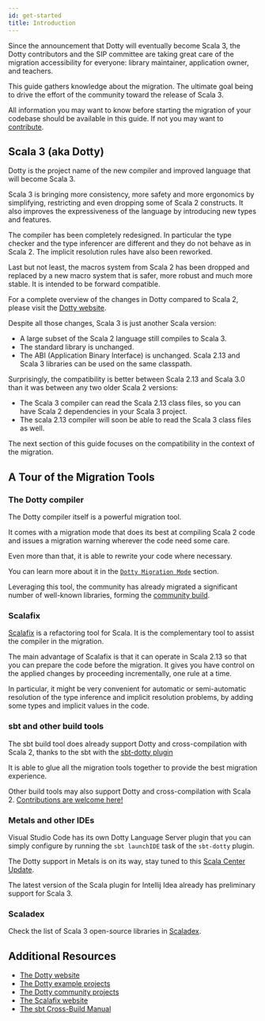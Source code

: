 ```yaml
---
id: get-started
title: Introduction
---
```


Since the announcement that Dotty will eventually become Scala 3, the Dotty contributors and the SIP committee are taking great care of the migration accessibility for everyone: library maintainer, application owner, and teachers.

This guide gathers knowledge about the migration. The ultimate goal being to drive the effort of the community toward the release of Scala 3.

All information you may want to know before starting the migration of your codebase should be available in this guide. If not you may want to [contribute](contributing.md).

## Scala 3 (aka Dotty)

Dotty is the project name of the new compiler and improved language that will become Scala 3.

Scala 3 is bringing more consistency, more safety and more ergonomics by simplifying, restricting and even dropping some of Scala 2 constructs. It also improves the expressiveness of the language by introducing new types and features. 

The compiler has been completely redesigned. In particular the type checker and the type inferencer are different and they do not behave as in Scala 2. The implicit resolution rules have also been reworked.

Last but not least, the macros system from Scala 2 has been dropped and replaced by a new macro system that is safer, more robust and much more stable. It is intended to be forward compatible.

For a complete overview of the changes in Dotty compared to Scala 2, please visit the [Dotty website](https://dotty.epfl.ch/docs/reference/metaprogramming/toc.html).

Despite all those changes, Scala 3 is just another Scala version:
- A large subset of the Scala 2 language still compiles to Scala 3.
- The standard library is unchanged.
- The ABI (Application Binary Interface) is unchanged. Scala 2.13 and Scala 3 libraries can be used on the same classpath.

Surprisingly, the compatibility is better between Scala 2.13 and Scala 3.0 than it was between any two older Scala 2 versions:
- The Scala 3 compiler can read the Scala 2.13 class files, so you can have Scala 2 dependencies in your Scala 3 project.
- The scala 2.13 compiler will soon be able to read the Scala 3 class files as well.

The next section of this guide focuses on the compatibility in the context of the migration. 

## A Tour of the Migration Tools

### The Dotty compiler

The Dotty compiler itself is a powerful migration tool.

It comes with a migration mode that does its best at compiling Scala 2 code and issues a migration warning wherever the code need some care.

Even more than that, it is able to rewrite your code where necessary.

You can learn more about it in the [`Dotty Migration Mode`](dotty-rewrites.md) section.

Leveraging this tool, the community has already migrated a significant number of well-known libraries, forming the [community build](https://github.com/lampepfl/dotty/tree/master/community-build/community-projects).

### Scalafix

[Scalafix](https://scalacenter.github.io/scalafix/) is a refactoring tool for Scala.
It is the complementary tool to assist the compiler in the migration.

The main advantage of Scalafix is that it can operate in Scala 2.13 so that you can prepare the code before the migration.
It gives you have control on the applied changes by proceeding incrementally, one rule at a time.

In particular, it might be very convenient for automatic or semi-automatic resolution of the type inference and implicit resolution problems, by adding some types and implicit values in the code.

### sbt and other build tools

The sbt build tool does already support Dotty and cross-compilation with Scala 2, thanks to the sbt with the [sbt-dotty plugin](https://dotty.epfl.ch/docs/usage/getting-started.html)

It is able to glue all the migration tools together to provide the best migration experience.

Other build tools may also support Dotty and cross-compilation with Scala 2. [Contributions are welcome here!](contributing.md)

### Metals and other IDEs

Visual Studio Code has its own Dotty Language Server plugin that you can simply configure by running the `sbt launchIDE` task of the `sbt-dotty` plugin.

The Dotty support in Metals is on its way, stay tuned to this [Scala Center Update](https://contributors.scala-lang.org/t/metals-and-scala-3/4274).

The latest version of the Scala plugin for Intellij Idea already has preliminary support for Scala 3.

### Scaladex

Check the list of Scala 3 open-source libraries in [Scaladex](https://index.scala-lang.org/).

## Additional Resources

- [The Dotty website](https://dotty.epfl.ch/)
- [The Dotty example projects](https://github.com/lampepfl/dotty-example-project#getting-your-project-to-compile-with-dotty)
- [The Dotty community projects](https://github.com/lampepfl/dotty/tree/master/community-build/community-projects)
- [The Scalafix website](https://scalacenter.github.io/scalafix/)
- [The sbt Cross-Build Manual](https://www.scala-sbt.org/1.x/docs/Cross-Build.html)
